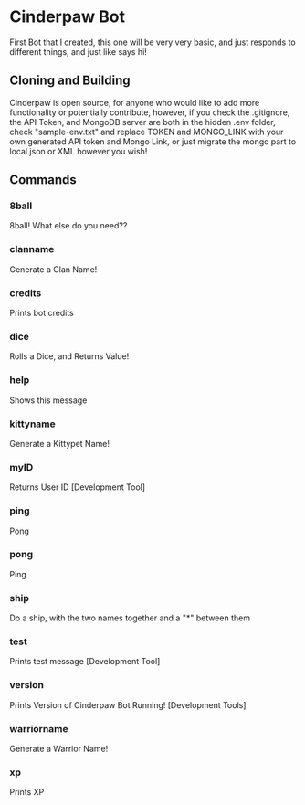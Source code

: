 # Cinderpaw Bot

First Bot that I created, this one will be very very basic, and just responds to different things, and just like says hi!

## Cloning and Building

Cinderpaw is open source, for anyone who would like to add more functionality or potentially contribute, however, if you check the .gitignore, the API Token, and MongoDB server are both in the hidden .env folder, check "sample-env.txt" and replace TOKEN and MONGO_LINK with your own generated API token and Mongo Link, or just migrate the mongo part to local json or XML however you wish!

## Commands

### 8ball

8ball! What else do you need??

### clanname

Generate a Clan Name!

### credits

Prints bot credits

### dice

Rolls a Dice, and Returns Value!

### help

Shows this message

### kittyname

Generate a Kittypet Name!

### myID

Returns User ID [Development Tool]

### ping

Pong

### pong

Ping

### ship

Do a ship, with the two names together and a "*" between them

### test

Prints test message [Development Tool]

### version

Prints Version of Cinderpaw Bot Running! [Development Tools]

### warriorname

Generate a Warrior Name!

### xp

Prints XP
